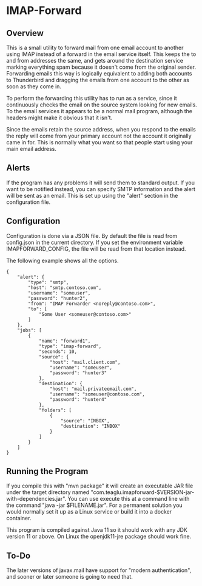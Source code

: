 # IMAP-Forward

## Overview

This is a small utility to forward mail from one email account to another using IMAP instead of
a forward in the email service itself.  This keeps the to and from addresses the same, and gets
around the destination service marking everything spam because it doesn't come from the original
sender.  Forwarding emails this way is logically equivalent to adding both accounts to 
Thunderbird and dragging the emails from one account to the other as soon as they come in.

To perform the forwarding this utility has to run as a service, since it continuously checks the
email on the source system looking for new emails.  To the email services it appears to be a
normal mail program, although the headers might make it obvious that it isn't.

Since the emails retain the source address, when you respond to the emails the reply will come
from your primary account not the account it originally came in for.  This is normally what you
want so that people start using your main email address.

## Alerts

If the program has any problems it will send them to standard output.  If you want to be notified
instead, you can specify SMTP information and the alert will be sent as an email.  This is set
up using the "alert" section in the configuration file.

## Configuration

Configuration is done via a JSON file.  By default the file is read from config.json in the
current directory.  If you set the environment variable IMAPFORWARD_CONFIG, the file will be
read from that location instead.

The following example shows all the options.

    {
        "alert": {
            "type": "smtp",
            "host": "smtp.contoso.com",
            "username": "someuser",
            "password": "hunter2",
            "from": "IMAP Forwarder <noreply@contoso.com>",
            "to": [
                "Some User <someuser@contoso.com>"
            ]
        },
        "jobs": [
            {
                "name": "forward1",
                "type": "imap-forward",
                "seconds": 10,
                "source": {
                    "host": "mail.client.com",
                    "username": "someuser",
                    "password": "hunter3"
                },
                "destination": {
                    "host": "mail.privateemail.com",
                    "username": "someuser@contoso.com",
                    "password": "hunter4"
                },
                "folders": [
                    {
                        "source": "INBOX",
                        "destination": "INBOX"
                    }
                ]
            }
        ]
    }

## Running the Program

If you compile this with "mvn package" it will create an executable JAR file under the target
directory named "com.teaglu.imapforward-$VERSION-jar-with-dependencies.jar".  You can use execute
this at a command line with the command "java -jar $FILENAME.jar".  For a permanent solution you
would normally set it up as a Linux service or build it into a docker container.

This program is compiled against Java 11 so it should work with any JDK version 11 or above.  On
Linux the openjdk11-jre package should work fine.

## To-Do

The later versions of javax.mail have support for "modern authentication", and sooner or later
someone is going to need that.
